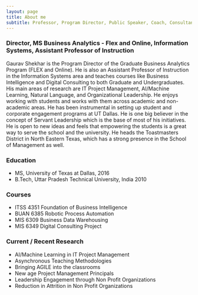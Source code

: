 ```yaml
---
layout: page
title: About me
subtitle: Professor, Program Director, Public Speaker, Coach, Consultant, ITIL Trainer, Tech Evangelist
---
```


### Director, MS Business Analytics - Flex and Online, Information Systems, Assistant Professor of Instruction

Gaurav Shekhar is the Program Director of the Graduate Business Analytics Program (FLEX and Online). He is also an Assistant Professor of Instruction in the Information Systems area and teaches courses like Business Intelligence and Digital Consulting to both Graduate and Undergraduates. His main areas of research are IT Project Management, AI/Machine Learning, Natural Language, and Organizational Leadership. He enjoys working with students and works with them across academic and non-academic areas. He has been instrumental in setting up student and corporate engagement programs at UT Dallas. He is one big believer in the concept of Servant Leadership which is the base of most of his initiatives. He is open to new ideas and feels that empowering the students is a great way to serve the school and the university. He heads the Toastmasters District in North Eastern Texas, which has a strong presence in the School of Management as well.

### Education

- MS, University of Texas at Dallas, 2016
- B.Tech, Uttar Pradesh Technical University, India 2010

### Courses

- ITSS 4351 Foundation of Business Intelligence
- BUAN 6385 Robotic Process Automation
- MIS 6309 Business Data Warehousing
- MIS 6349 Digital Consulting Project

### Current / Recent Research

- AI/Machine Learning in IT Project Management
- Asynchronous Teaching Methodologies
- Bringing AGILE into the classrooms
- New age Project Management Principals
- Leadership Engagement through Non Profit Organizations
- Reduction in Attrition in Non Profit Organizations
